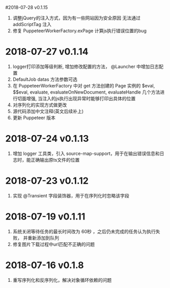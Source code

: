 #2018-07-28 v0.1.15
1. 调整jQuery的注入方式，因为有一些网站因为安全原因
    无法通过 addScriptTag 注入  
2. 修复 PuppeteerWorkerFactory.exPage 计算js执行错误位置的bug  

# 2018-07-27 v0.1.14
1. logger打印添加等级判断, 增加修改配置的方法， @Launcher 中增加日志配置    
2. DefaultJob datas 方法参数可选  
3. 在 PuppeteerWorkerFactory 中对 get 方法创建的 Page 实例的 $eval, $$eval,
    evaluate, evaluateOnNewDocument, evaluateHandle 几个方法进行切面增强,
    当注入的js执行出现异常时能够打印出具体的位置  
4. 对序列化的实现方式做更改  
5. 源代码添加中文注释(英文后续补上)  
6. 更新 Puppeteer 版本   

# 2018-07-24 v0.1.13
1. 增加 logger 工具类，引入 source-map-support，用于在输出错误信息和日志时，能正确输出原ts文件的位置  

# 2018-07-23 v0.1.12
1. 实现 @Transient 字段装饰器，用于在序列化时忽略该字段  


# 2018-07-19 v0.1.11
1. 系统关闭等待任务的最长时间改为 60秒 ，之后仍未完成的任务认为执行失败，
    并重新添加到队列  
2. 修复图片下载过程中url匹配不正确的问题


# 2018-07-16 v0.1.8  
1. 重写序列化和反序列化，解决对象循环依赖的问题  
